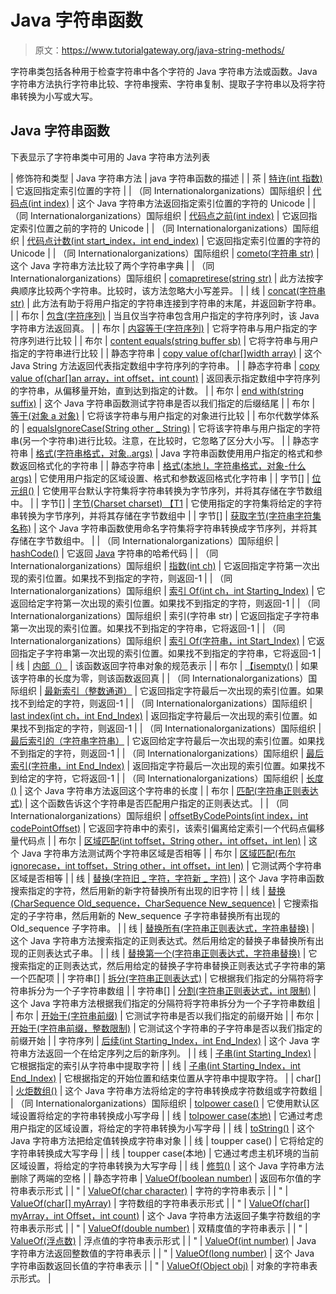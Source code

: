 # Java 字符串函数

> 原文：<https://www.tutorialgateway.org/java-string-methods/>

字符串类包括各种用于检查字符串中各个字符的 Java 字符串方法或函数。Java 字符串方法执行字符串比较、字符串搜索、字符串复制、提取子字符串以及将字符串转换为小写或大写。

## Java 字符串函数

下表显示了字符串类中可用的 Java 字符串方法列表

| 修饰符和类型 | Java 字符串方法 | java 字符串函数的描述 |
| 茶 | [特许(int 指数)](https://www.tutorialgateway.org/java-charat-method/) | 它返回指定索引位置的字符 |
| （同 Internationalorganizations）国际组织 | [代码点(int index)](https://www.tutorialgateway.org/java-codepointat-method/) | 这个 Java 字符串方法返回指定索引位置的字符的 Unicode |
| （同 Internationalorganizations）国际组织 | [代码点之前(int index)](https://www.tutorialgateway.org/java-codepointbefore/) | 它返回指定索引位置之前的字符的 Unicode |
| （同 Internationalorganizations）国际组织 | [代码点计数(int start_index，int end_index)](https://www.tutorialgateway.org/java-codepointcount-method/) | 它返回指定索引位置的字符的 Unicode |
| （同 Internationalorganizations）国际组织 | [cometo(字符串 str)](https://www.tutorialgateway.org/java-string-compareto/) | 这个 Java 字符串方法比较了两个字符串字典 |
| （同 Internationalorganizations）国际组织 | [comapretirese(string str)](https://www.tutorialgateway.org/java-comparetoignorecase/) | 此方法按字典顺序比较两个字符串。比较时，该方法忽略大小写差异。 |
| 线 | [concat(字符串 str)](https://www.tutorialgateway.org/java-string-concat-method/) | 此方法有助于将用户指定的字符串连接到字符串的末尾，并返回新字符串。 |
| 布尔 | [包含(字符序列)](https://www.tutorialgateway.org/java-string-contains-method/) | 当且仅当字符串包含用户指定的字符序列时，该 Java 字符串方法返回真。 |
| 布尔 | [内容等于(字符序列)](https://www.tutorialgateway.org/java-contentequals-method/) | 它将字符串与用户指定的字符序列进行比较 |
| 布尔 | [content equals(string buffer sb)](https://www.tutorialgateway.org/java-contentequals-method/) | 它将字符串与用户指定的字符串进行比较 |
| 静态字符串 | [copy value of(char[]width array)](https://www.tutorialgateway.org/java-copyvalueof-method/) | 这个 Java String 方法返回代表指定数组中字符序列的字符串。 |
| 静态字符串 | [copy value of(char[]an array，int offset，int count)](https://www.tutorialgateway.org/java-copyvalueof-method/) | 返回表示指定数组中字符序列的字符串，从偏移量开始，直到达到指定的计数。 |
| 布尔 | [end with(string suffix)](https://www.tutorialgateway.org/java-endswith-method/) | 这个 Java 字符串函数测试字符串是否以我们指定的后缀结尾 |
| 布尔 | [等于(对象 a 对象)](https://www.tutorialgateway.org/java-equals-method/) | 它将该字符串与用户指定的对象进行比较 |
| 布尔代数学体系的 | [equalsIgnoreCase(String other _ String)](https://www.tutorialgateway.org/java-string-equalsignorecase-method/) | 它将该字符串与用户指定的字符串(另一个字符串)进行比较。注意，在比较时，它忽略了区分大小写。 |
| 静态字符串 | [格式(字符串格式，对象..args)](https://www.tutorialgateway.org/java-string-format-method/) | Java 字符串函数使用用户指定的格式和参数返回格式化的字符串 |
| 静态字符串 | [格式(本地 l，字符串格式，对象-什么 args)](https://www.tutorialgateway.org/java-string-format-method/) | 它使用用户指定的区域设置、格式和参数返回格式化字符串 |
| 字节[] | [位元组()](https://www.tutorialgateway.org/java-string-getbytes-method/) | 它使用平台默认字符集将字符串转换为字节序列，并将其存储在字节数组中。 |
| 字节[] | [字节(Charset charset) 【T1](https://www.tutorialgateway.org/java-string-getbytes-method/) | 它使用指定的字符集将给定的字符串转换为字节序列，并将其存储在字节数组中 |
| 字节[] | [获取字节(字符串字符集名称)](https://www.tutorialgateway.org/java-string-getbytes-method/) | 这个 Java 字符串函数使用命名字符集将字符串转换成字节序列，并将其存储在字节数组中。 |
| （同 Internationalorganizations）国际组织 | [hashCode()](https://www.tutorialgateway.org/find-string-hashcode-in-java/) | 它返回 [Java](https://www.tutorialgateway.org/java-tutorial/) 字符串的哈希代码 |
| （同 Internationalorganizations）国际组织 | [指数(int ch)](https://www.tutorialgateway.org/java-indexof-method/) | 它返回指定字符第一次出现的索引位置。如果找不到指定的字符，则返回-1 |
| （同 Internationalorganizations）国际组织 | [索引 Of(int ch，int Starting_Index)](https://www.tutorialgateway.org/java-indexof-method/) | 它返回给定字符第一次出现的索引位置。如果找不到指定的字符，则返回-1 |
| （同 Internationalorganizations）国际组织 | 索引(字符串 str) | 它返回指定子字符串第一次出现的索引位置。如果找不到指定的字符串，它将返回-1 |
| （同 Internationalorganizations）国际组织 | [索引 Of(字符串，int Start_Index)](https://www.tutorialgateway.org/java-indexof-method/) | 它返回指定子字符串第一次出现的索引位置。如果找不到指定的字符串，它将返回-1 |
| 线 | [内部（）](https://www.tutorialgateway.org/java-string-intern-method/) | 该函数返回字符串对象的规范表示 |
| 布尔 | [【isempty()](https://www.tutorialgateway.org/java-string-isempty-method/) | 如果该字符串的长度为零，则该函数返回真 |
| （同 Internationalorganizations）国际组织 | [最新索引（整数通道）](https://www.tutorialgateway.org/java-lastindexof-method/) | 它返回指定字符最后一次出现的索引位置。如果找不到给定的字符，则返回-1 |
| （同 Internationalorganizations）国际组织 | [last index(int ch，int End_Index)](https://www.tutorialgateway.org/java-lastindexof-method/) | 返回指定字符最后一次出现的索引位置。如果找不到指定的字符，则返回-1 |
| （同 Internationalorganizations）国际组织 | [最后索引的（字符串字符串）](https://www.tutorialgateway.org/java-lastindexof-method/) | 它返回给定字符最后一次出现的索引位置。如果找不到指定的字符，则返回-1 |
| （同 Internationalorganizations）国际组织 | [最后索引(字符串，int End_Index)](https://www.tutorialgateway.org/java-lastindexof-method/) | 返回指定字符最后一次出现的索引位置。如果找不到给定的字符，它将返回-1 |
| （同 Internationalorganizations）国际组织 | [长度()](https://www.tutorialgateway.org/java-string-length-method/) | 这个 Java 字符串方法返回这个字符串的长度 |
| 布尔 | [匹配(字符串正则表达式)](https://www.tutorialgateway.org/java-string-matches-method/) | 这个函数告诉这个字符串是否匹配用户指定的正则表达式。 |
| （同 Internationalorganizations）国际组织 | [offsetByCodePoints(int index，int codePointOffset)](https://www.tutorialgateway.org/java-offsetbycodepoints-method/) | 它返回字符串中的索引，该索引偏离给定索引一个代码点偏移量代码点 |
| 布尔 | [区域匹配(int toffset，String other，int offset，int len)](https://www.tutorialgateway.org/java-regionmatches-method/) | 这个 Java 字符串方法测试两个字符串区域是否相等 |
| 布尔 | [区域匹配(布尔 ignorecase，int toffset，String other，int offset，int len)](https://www.tutorialgateway.org/java-regionmatches-method/) | 它测试两个字符串区域是否相等 |
| 线 | [替换(字符旧 _ 字符，字符新 _ 字符)](https://www.tutorialgateway.org/java-string-replace-function/) | 这个 Java 字符串函数搜索指定的字符，然后用新的新字符替换所有出现的旧字符 |
| 线 | [替换(CharSequence Old_sequence，CharSequence New_sequence)](https://www.tutorialgateway.org/java-string-replace-function/) | 它搜索指定的子字符串，然后用新的 New_sequence 子字符串替换所有出现的 Old_sequence 子字符串。 |
| 线 | [替换所有(字符串正则表达式，字符串替换)](https://www.tutorialgateway.org/java-string-replaceall-method/) | 这个 Java 字符串方法搜索指定的正则表达式。然后用给定的替换子串替换所有出现的正则表达式子串。 |
| 线 | [替换第一个(字符串正则表达式，字符串替换)](https://www.tutorialgateway.org/java-string-replacefirst-method/) | 它搜索指定的正则表达式，然后用给定的替换子字符串替换正则表达式子字符串的第一个匹配项 |
| 字符串[] | [拆分(字符串正则表达式)](https://www.tutorialgateway.org/java-string-split-method/) | 它根据我们指定的分隔符将字符串拆分为一个子字符串数组 |
| 字符串[] | [分割(字符串正则表达式，int 限制)](https://www.tutorialgateway.org/java-string-split-method/) | 这个 Java 字符串方法根据我们指定的分隔符将字符串拆分为一个子字符串数组 |
| 布尔 | [开始于(字符串前缀)](https://www.tutorialgateway.org/java-startswith-method/) | 它测试字符串是否以我们指定的前缀开始 |
| 布尔 | [开始于(字符串前缀，整数限制)](https://www.tutorialgateway.org/java-startswith-method/) | 它测试这个字符串的子字符串是否以我们指定的前缀开始 |
| 字符序列 | [后续(int Starting_Index，int End_Index)](https://www.tutorialgateway.org/string-subsequence-in-java/) | 这个 Java 字符串方法返回一个在给定序列之后的新序列。 |
| 线 | [子串(int Starting_Index)](https://www.tutorialgateway.org/java-substring-method/) | 它根据指定的索引从字符串中提取字符 |
| 线 | [子串(int Starting_Index，int End_Index)](https://www.tutorialgateway.org/java-substring-method/) | 它根据指定的开始位置和结束位置从字符串中提取字符。 |
| char[] | [火炬数组()](https://www.tutorialgateway.org/java-tochararray-method/) | 这个 Java 字符串方法将给定的字符串转换成字符数组或字符数组 |
| （同 Internationalorganizations）国际组织 | [tolpower case()](https://www.tutorialgateway.org/java-tolowercase-method/) | 它使用默认区域设置将给定的字符串转换成小写字母 |
| 线 | [tolpower case(本地)](https://www.tutorialgateway.org/java-tolowercase-method/) | 它通过考虑用户指定的区域设置，将给定的字符串转换为小写字母 |
| 线 | [toString()](https://www.tutorialgateway.org/java-string-tostring-method/) | 这个 Java 字符串方法把给定值转换成字符串对象 |
| 线 | toupper case() | 它将给定的字符串转换成大写字母 |
| 线 | toupper case(本地) | 它通过考虑主机环境的当前区域设置，将给定的字符串转换为大写字母 |
| 线 | [修剪()](https://www.tutorialgateway.org/java-trim-method/) | 这个 Java 字符串方法删除了两端的空格 |
| 静态字符串 | [ValueOf(boolean number)](https://www.tutorialgateway.org/java-string-valueof-method/) | 返回布尔值的字符串表示形式 |
| " | [ValueOf(char character)](https://www.tutorialgateway.org/java-string-valueof-method/) | 字符的字符串表示 |
| " | [ValueOf(char[] myArray)](https://www.tutorialgateway.org/java-string-valueof-method/) | 字符数组的字符串表示形式 |
| " | [ValueOf(char[] myArray，int Offset，int count)](https://www.tutorialgateway.org/java-string-valueof-method/) | 这个 Java 字符串方法返回子集字符数组的字符串表示形式 |
| " | [ValueOf(double number)](https://www.tutorialgateway.org/java-string-valueof-method/) | 双精度值的字符串表示 |
| " | [ValueOf(浮点数)](https://www.tutorialgateway.org/java-string-valueof-method/) | 浮点值的字符串表示形式 |
| " | [ValueOf(int number)](https://www.tutorialgateway.org/java-string-valueof-method/) | Java 字符串方法返回整数值的字符串表示 |
| " | [ValueOf(long number)](https://www.tutorialgateway.org/java-string-valueof-method/) | 这个 Java 字符串函数返回长值的字符串表示 |
| " | [ValueOf(Object obj)](https://www.tutorialgateway.org/java-string-valueof-method/) | 对象的字符串表示形式。 |